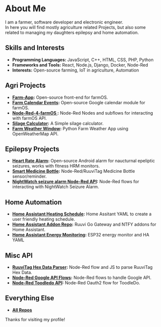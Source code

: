 # About Me
I am a farmer, software developer and electronic engineer. <br> 
In here you will find mostly agriculture related Projects, but also some related to managing my daughters epilepsy and home automation. 

## Skills and Interests
- **Programming Languages:** JavaScript, C++, HTML, CSS, PHP, Python
- **Frameworks and Tools:** React, Node.js, Django, Docker, Node-Red
- **Interests:** Open-source farming, IoT in agriculture, Automation

## Agri Projects
- **[Farm-App](https://github.com/Farmer-Eds-Shed/farm-app):** Open-source front-end for farmOS.
- **[Farm Calendar Events](https://github.com/Farmer-Eds-Shed/farm_calendar_events):** Open-source Google calendar module for farmOS.
- **[Node-Red-4-farmOS ](https://github.com/Farmer-Eds-Shed/Node-Red-4-farmOS):** Node-Red Nodes and subflows for interacting with farmOS API.
- **[Silage Calculator](https://github.com/Farmer-Eds-Shed/Silage-Calculator):** A Simple silage calculator.
- **[Farm Weather Window](https://github.com/Farmer-Eds-Shed/Farm-Weather-Window):** Python Farm Weather App using OpenWeatherMap API.

## Epilepsy Projects
- **[Heart Rate Alarm](https://github.com/Farmer-Eds-Shed/Heart-Rate-Alarm):** Open-source Android alarm for naucturnal epeliptic seizures, works with fitness HRM monitors.
- **[Smart Medicine Bottle](https://github.com/Farmer-Eds-Shed/Smart-Medicine-Bottle):** Node-Red/RuuviTag Medicine Bottle sensor/reminder.
- **[NightWatch seizure alarm Node-Red API](https://github.com/Farmer-Eds-Shed/NightWatch-seizure-alarm-Node-Red-API):** Node-Red flows for interacting with NightWatch Seizure Alarm.

## Home Automation
- **[Home Assistant Heating Schedule](https://github.com/Farmer-Eds-Shed/Home-Assistant-Heating-Schedule):** Home Assitant YAML to create a user friendly heating schedule.
- **[Home Assistant Addon Repo](https://github.com/Farmer-Eds-Shed/Home-Assistant-Addon-Repo):** Ruuvi Go Gateway and NTFY addons for Home Assistant.
- **[Home Assistant Energy Monitoring](https://github.com/Farmer-Eds-Shed/Home-Assistant-Energy-Monitoring):** ESP32 energy monitor and HA YAML

## Misc API
- **[RuuviTag Hex Data Parser](https://github.com/Farmer-Eds-Shed/RuuviTag-Node-Red-Hex-Data-Parser):** Node-Red flow and JS to parse RuuviTag Hex Data.
- **[Node-Red Google API Flows](https://github.com/Farmer-Eds-Shed/Node-Red-Google-API-Flows):** Node-Red flows to handle Google API.
- **[Node-Red Toodledo API](https://github.com/Farmer-Eds-Shed/Toodledo-Node-Red-API):** Node-Red Oauth2 flow for ToodleDo.

## Everything Else
- **[All Repos](https://github.com/Farmer-Eds-Shed?tab=repositories)**

Thanks for visiting my profile!
